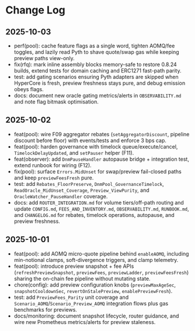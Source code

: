 # Change Log

## 2025-10-03
- perf(pool): cache feature flags as a single word, tighten AOMQ/fee toggles, and lazily read Pyth to shave quote/swap gas while keeping preview paths view-only.
- fix(rfq): mark inline assembly blocks memory-safe to restore 0.8.24 builds, extend tests for domain caching and ERC1271 fast-path parity.
- test: add gating scenarios ensuring Pyth adapters are skipped when HyperCore is fresh, preview freshness stays pure, and debug emission obeys flags.
- docs: document new oracle gating metrics/alerts in `OBSERVABILITY.md` and note flag bitmask optimisation.

## 2025-10-02
- feat(pool): wire F09 aggregator rebates (`setAggregatorDiscount`, pipeline discount before floor) with events/tests and enforce 3 bps cap.
- feat(pool): harden governance with timelock queue/execute/cancel, `TimelockDelayUpdated`, and `setPauser` helper (F11).
- feat(observer): add `DnmPauseHandler` autopause bridge + integration test, extend runbook for wiring (F12).
- fix(pool): surface `Errors.MidUnset` for swap/preview fail-closed paths and keep `previewFeesFresh` pure.
- test: add `Rebates_FloorPreserve`, `DnmPool_GovernanceTimelock`, `ReadOracle_MidUnset_Coverage`, `Preview_ViewPurity`, and `OracleWatcher_PauseHandler` coverage.
- docs: add `ROUTER_INTEGRATION.md` for volume tiers/off-path routing and update `CONFIG.md`, `FEES_AND_INVENTORY.md`, `OBSERVABILITY.md`, `RUNBOOK.md`, and `CHANGELOG.md` for rebates, timelock operations, autopause, and preview freshness.

## 2025-10-01
- feat(pool): add AOMQ micro-quote pipeline behind `enableAOMQ`, including min-notional clamps, soft-divergence triggers, and clamp telemetry.
- feat(pool): introduce preview snapshot + fee APIs (`refreshPreviewSnapshot`, `previewFees`, `previewLadder`, `previewFeesFresh`) sharing the on-chain fee pipeline without mutating state.
- chore(config): add preview configuration knobs (`previewMaxAgeSec`, `snapshotCooldownSec`, `revertOnStalePreview`, `enablePreviewFresh`).
- test: add `PreviewFees_Parity` unit coverage and `Scenario_AOMQ`/`Scenario_Preview_AOMQ` integration flows plus gas benchmarks for previews.
- docs/monitoring: document snapshot lifecycle, router guidance, and wire new Prometheus metrics/alerts for preview staleness.
